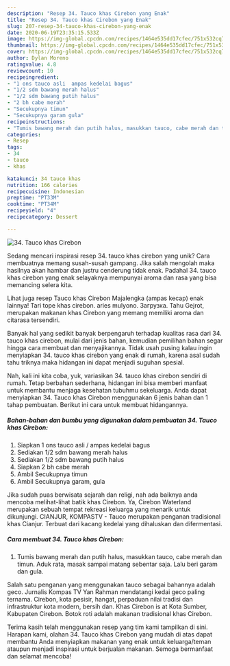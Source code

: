 ```yaml
---
description: "Resep 34. Tauco khas Cirebon yang Enak"
title: "Resep 34. Tauco khas Cirebon yang Enak"
slug: 207-resep-34-tauco-khas-cirebon-yang-enak
date: 2020-06-19T23:35:15.533Z
image: https://img-global.cpcdn.com/recipes/1464e535dd17cfec/751x532cq70/34-tauco-khas-cirebon-foto-resep-utama.jpg
thumbnail: https://img-global.cpcdn.com/recipes/1464e535dd17cfec/751x532cq70/34-tauco-khas-cirebon-foto-resep-utama.jpg
cover: https://img-global.cpcdn.com/recipes/1464e535dd17cfec/751x532cq70/34-tauco-khas-cirebon-foto-resep-utama.jpg
author: Dylan Moreno
ratingvalue: 4.8
reviewcount: 10
recipeingredient:
- "1 ons tauco asli  ampas kedelai bagus"
- "1/2 sdm bawang merah halus"
- "1/2 sdm bawang putih halus"
- "2 bh cabe merah"
- "Secukupnya timun"
- "Secukupnya garam gula"
recipeinstructions:
- "Tumis bawang merah dan putih halus, masukkan tauco, cabe merah dan timun. Aduk rata, masak sampai matang sebentar saja. Lalu beri garam dan gula."
categories:
- Resep
tags:
- 34
- tauco
- khas

katakunci: 34 tauco khas 
nutrition: 166 calories
recipecuisine: Indonesian
preptime: "PT33M"
cooktime: "PT34M"
recipeyield: "4"
recipecategory: Dessert

---
```



![34. Tauco khas Cirebon](https://img-global.cpcdn.com/recipes/1464e535dd17cfec/751x532cq70/34-tauco-khas-cirebon-foto-resep-utama.jpg)

Sedang mencari inspirasi resep 34. tauco khas cirebon yang unik? Cara membuatnya memang susah-susah gampang. Jika salah mengolah maka hasilnya akan hambar dan justru cenderung tidak enak. Padahal 34. tauco khas cirebon yang enak selayaknya mempunyai aroma dan rasa yang bisa memancing selera kita.

Lihat juga resep Tauco khas Cirebon Majalengka (ampas kecap) enak lainnya! Tari tope khas cirebon. aries mulyono. Загрузка. Tahu Gejrot, merupakan makanan khas Cirebon yang memang memiliki aroma dan citarasa tersendiri.

Banyak hal yang sedikit banyak berpengaruh terhadap kualitas rasa dari 34. tauco khas cirebon, mulai dari jenis bahan, kemudian pemilihan bahan segar hingga cara membuat dan menyajikannya. Tidak usah pusing kalau ingin menyiapkan 34. tauco khas cirebon yang enak di rumah, karena asal sudah tahu triknya maka hidangan ini dapat menjadi suguhan spesial.


Nah, kali ini kita coba, yuk, variasikan 34. tauco khas cirebon sendiri di rumah. Tetap berbahan sederhana, hidangan ini bisa memberi manfaat untuk membantu menjaga kesehatan tubuhmu sekeluarga. Anda dapat menyiapkan 34. Tauco khas Cirebon menggunakan 6 jenis bahan dan 1 tahap pembuatan. Berikut ini cara untuk membuat hidangannya.

<!--inarticleads1-->

##### Bahan-bahan dan bumbu yang digunakan dalam pembuatan 34. Tauco khas Cirebon:

1. Siapkan 1 ons tauco asli / ampas kedelai bagus
1. Sediakan 1/2 sdm bawang merah halus
1. Sediakan 1/2 sdm bawang putih halus
1. Siapkan 2 bh cabe merah
1. Ambil Secukupnya timun
1. Ambil Secukupnya garam, gula


Jika sudah puas berwisata sejarah dan religi, nah ada baiknya anda mencoba melihat-lihat batik khas Cirebon. Ya, Cirebon Waterland merupakan sebuah tempat rekreasi keluarga yang menarik untuk dikunjungi. CIANJUR, KOMPASTV - Tauco merupakan penganan tradisional khas Cianjur. Terbuat dari kacang kedelai yang dihaluskan dan difermentasi. 

<!--inarticleads2-->

##### Cara membuat 34. Tauco khas Cirebon:

1. Tumis bawang merah dan putih halus, masukkan tauco, cabe merah dan timun. Aduk rata, masak sampai matang sebentar saja. Lalu beri garam dan gula.


Salah satu penganan yang menggunakan tauco sebagai bahannya adalah geco. Jurnalis Kompas TV Yan Rahman mendatangi kedai geco paling ternama. Cirebon, kota pesisir, hangat, perpaduan nilai tradisi dan infrastruktur kota modern, bersih dan. Khas Cirebon is at Kota Sumber, Kabupaten Cirebon. Botok roti adalah makanan tradisional khas Cirebon. 

Terima kasih telah menggunakan resep yang tim kami tampilkan di sini. Harapan kami, olahan 34. Tauco khas Cirebon yang mudah di atas dapat membantu Anda menyiapkan makanan yang enak untuk keluarga/teman ataupun menjadi inspirasi untuk berjualan makanan. Semoga bermanfaat dan selamat mencoba!
